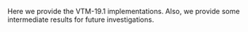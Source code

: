 Here we provide the VTM-19.1 implementations.
Also, we provide some intermediate results for future investigations.
